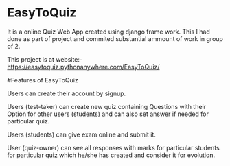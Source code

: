 # EasyToQuiz

It is a online Quiz Web App created using django frame work.
This I had done as part of project and commited substantial ammount of work in group of 2.

This project is at website:- https://easytoquiz.pythonanywhere.com/EasyToQuiz/


#Features of EasyToQuiz

Users can create their account by signup. 

Users (test-taker) can create new quiz containing Questions with their Option for other users (students) and can also set answer if needed for particular quiz. 

Users (students) can give exam online and submit it.

User (quiz-owner) can see all responses with marks for particular students for particular quiz which he/she has created and consider it for evolution.
